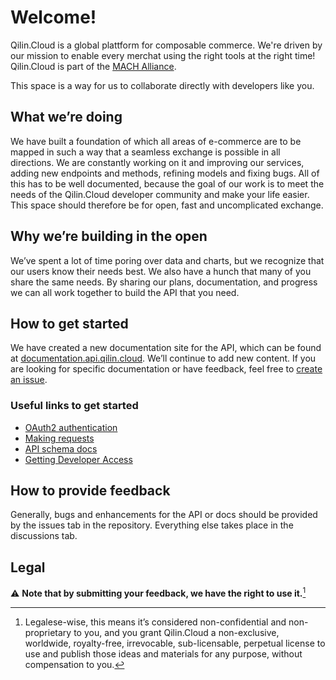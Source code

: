 # Welcome!

Qilin.Cloud is a global plattform for composable commerce. We're driven by our mission to enable every merchat using the right tools at the right time!
Qilin.Cloud is part of the [MACH Alliance](https://machalliance.org/).

This space is a way for us to collaborate directly with developers like you.


## What we’re doing

We have built a foundation of which all areas of e-commerce are to be mapped in such a way that a seamless exchange is possible in all directions. We are constantly working on it and improving our services, adding new endpoints and methods, refining models and fixing bugs. All of this has to be well documented, because the goal of our work is to meet the needs of the Qilin.Cloud developer community and make your life easier. This space should therefore be for open, fast and uncomplicated exchange.


## Why we’re building in the open

We’ve spent a lot of time poring over data and charts, but we recognize that our users know their needs best. We also have a hunch that many of you share the same needs. By sharing our plans, documentation, and progress we can all work together to build the API that you need.


## How to get started

We have created a new documentation site for the API, which can be found at [documentation.api.qilin.cloud](https://documentation.api.qilin.cloud/). We’ll continue to add new content. If you are looking for specific documentation or have feedback, feel free to [create an issue](https://github.com/QilinCloud/api/issues/new/choose).


### Useful links to get started

* [OAuth2 authentication](https://documentation.api.qilin.cloud/)
* [Making requests](https://documentation.api.qilin.cloud/)
* [API schema docs](https://documentation.api.qilin.cloud/)
* [Getting Developer Access](https://documentation.api.qilin.cloud/)


## How to provide feedback

Generally, bugs and enhancements for the API or docs should be provided by the issues tab in the repository. Everything else takes place in the discussions tab.

## Legal

:warning: **Note that by submitting your feedback, we have the right to use it.**[^1]

[^1]:Legalese-wise, this means it’s considered non-confidential and non-proprietary to you, and you grant Qilin.Cloud a non-exclusive, worldwide, royalty-free, irrevocable, sub-licensable, perpetual license to use and publish those ideas and materials for any purpose, without compensation to you.

